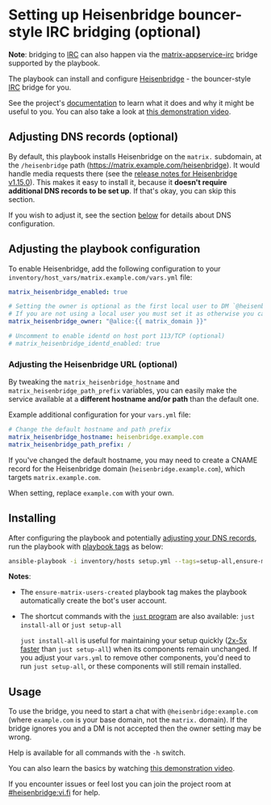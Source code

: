 # Setting up Heisenbridge bouncer-style IRC bridging (optional)

**Note**: bridging to [IRC](https://en.wikipedia.org/wiki/Internet_Relay_Chat) can also happen via the [matrix-appservice-irc](configuring-playbook-bridge-appservice-irc.md) bridge supported by the playbook.

The playbook can install and configure [Heisenbridge](https://github.com/hifi/heisenbridge) - the bouncer-style [IRC](https://en.wikipedia.org/wiki/Internet_Relay_Chat) bridge for you.

See the project's [documentation](https://github.com/hifi/heisenbridge/blob/master/README.md) to learn what it does and why it might be useful to you. You can also take a look at [this demonstration video](https://www.youtube.com/watch?v=nQk1Bp4tk4I).

## Adjusting DNS records (optional)

By default, this playbook installs Heisenbridge on the `matrix.` subdomain, at the `/heisenbridge` path (https://matrix.example.com/heisenbridge). It would handle media requests there (see the [release notes for Heisenbridge v1.15.0](https://github.com/hifi/heisenbridge/releases/tag/v1.15.0)). This makes it easy to install it, because it **doesn't require additional DNS records to be set up**. If that's okay, you can skip this section.

If you wish to adjust it, see the section [below](#adjusting-the-heisenbridge-url-optional) for details about DNS configuration.

## Adjusting the playbook configuration

To enable Heisenbridge, add the following configuration to your `inventory/host_vars/matrix.example.com/vars.yml` file:

```yaml
matrix_heisenbridge_enabled: true

# Setting the owner is optional as the first local user to DM `@heisenbridge:example.com` will be made the owner.
# If you are not using a local user you must set it as otherwise you can't DM it at all.
matrix_heisenbridge_owner: "@alice:{{ matrix_domain }}"

# Uncomment to enable identd on host port 113/TCP (optional)
# matrix_heisenbridge_identd_enabled: true
```

### Adjusting the Heisenbridge URL (optional)

By tweaking the `matrix_heisenbridge_hostname` and `matrix_heisenbridge_path_prefix` variables, you can easily make the service available at a **different hostname and/or path** than the default one.

Example additional configuration for your `vars.yml` file:

```yaml
# Change the default hostname and path prefix
matrix_heisenbridge_hostname: heisenbridge.example.com
matrix_heisenbridge_path_prefix: /
```

If you've changed the default hostname, you may need to create a CNAME record for the Heisenbridge domain (`heisenbridge.example.com`), which targets `matrix.example.com`.

When setting, replace `example.com` with your own.

## Installing

After configuring the playbook and potentially [adjusting your DNS records](#adjusting-dns-records), run the playbook with [playbook tags](playbook-tags.md) as below:

<!-- NOTE: let this conservative command run (instead of install-all) to make it clear that failure of the command means something is clearly broken. -->
```sh
ansible-playbook -i inventory/hosts setup.yml --tags=setup-all,ensure-matrix-users-created,start
```

**Notes**:

- The `ensure-matrix-users-created` playbook tag makes the playbook automatically create the bot's user account.

- The shortcut commands with the [`just` program](just.md) are also available: `just install-all` or `just setup-all`

  `just install-all` is useful for maintaining your setup quickly ([2x-5x faster](../CHANGELOG.md#2x-5x-performance-improvements-in-playbook-runtime) than `just setup-all`) when its components remain unchanged. If you adjust your `vars.yml` to remove other components, you'd need to run `just setup-all`, or these components will still remain installed.

## Usage

To use the bridge, you need to start a chat with `@heisenbridge:example.com` (where `example.com` is your base domain, not the `matrix.` domain). If the bridge ignores you and a DM is not accepted then the owner setting may be wrong.

Help is available for all commands with the `-h` switch.

You can also learn the basics by watching [this demonstration video](https://www.youtube.com/watch?v=nQk1Bp4tk4I).

If you encounter issues or feel lost you can join the project room at [#heisenbridge:vi.fi](https://matrix.to/#/#heisenbridge:vi.fi) for help.
